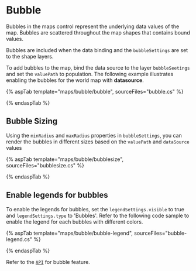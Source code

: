 # Bubble

Bubbles in the maps control represent the underlying data values of the map. Bubbles are scattered throughout the map shapes that contains bound values.

Bubbles are included when the data binding and the `bubbleSettings` are set to the shape layers.

To add bubbles to the map, bind the data source to the layer `bubbleSeetings` and set the `valuePath` to population. The following example illustrates enabling the bubbles  for the world map with **datasource**.

{% aspTab template="maps/bubble/bubble", sourceFiles="bubble.cs" %}

{% endaspTab %}

## Bubble Sizing

Using the `minRadius` and `maxRadius` properties in `bubbleSettings`, you can render the bubbles in different sizes based on the `valuePath` and `dataSource` values

{% aspTab template="maps/bubble/bubblesize", sourceFiles="bubblesize.cs" %}

{% endaspTab %}

## Enable legends for bubbles

To enable the legends for bubbles, set the `legendSettings.visible` to true and `legendSettings.type` to 'Bubbles'. Refer to the following code sample to enable the legend for each bubbles with different colors.

{% aspTab template="maps/bubble/bubble-legend", sourceFiles="bubble-legend.cs" %}

{% endaspTab %}

Refer to the [`API`](https://help.syncfusion.com/cr/aspnetcore-js2/Syncfusion.EJ2.Maps.MapsBubble.html) for bubble feature.
